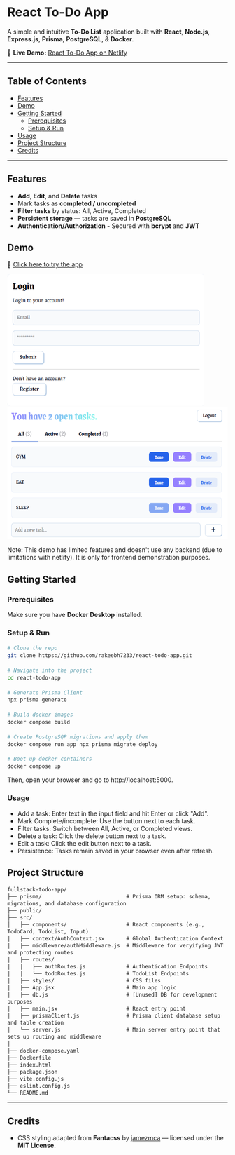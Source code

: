 # React To-Do App

A simple and intuitive **To-Do List** application built with **React**, **Node.js**, **Express.js**, **Prisma**, **PostgreSQL**, & **Docker**.  

🔗 **Live Demo:** [React To-Do App on Netlify](https://rakeeb-todo-app.netlify.app/)

---

## Table of Contents
- [Features](#features)
- [Demo](#demo)
- [Getting Started](#getting-started)
  - [Prerequisites](#prerequisites)
  - [Setup & Run](#setup--run)
- [Usage](#usage)
- [Project Structure](#project-structure)
- [Credits](#credits)

---

## Features
- **Add**, **Edit**, and **Delete** tasks
- Mark tasks as **completed / uncompleted**
- **Filter tasks** by status: All, Active, Completed
- **Persistent storage** — tasks are saved in **PostgreSQL**
- **Authentication/Authorization** - Secured with **bcrypt** and **JWT** 

## Demo
🔗 [Click here to try the app](https://rakeeb-todo-app.netlify.app/)

<img src="public/LoginUI.png" alt="Login UI" height="300">
<img src="public/MainUI.png" alt="Main UI" height="300">


Note: This demo has limited features and doesn't use any backend (due to limitations with netlify). It is only for frontend demonstration purposes.

## Getting Started

### Prerequisites
Make sure you have  **Docker Desktop** installed.

### Setup & Run
```bash
# Clone the repo
git clone https://github.com/rakeebh7233/react-todo-app.git

# Navigate into the project
cd react-todo-app

# Generate Prisma Client
npx prisma generate

# Build docker images
docker compose build

# Create PostgreSQP migrations and apply them
docker compose run app npx prisma migrate deploy

# Boot up docker containers
docker compose up
```
Then, open your browser and go to http://localhost:5000.

### Usage
* Add a task: Enter text in the input field and hit Enter or click "Add".
* Mark Complete/incomplete: Use the button next to each task.
* Filter tasks: Switch between All, Active, or Completed views.
* Delete a task: Click the delete button next to a task.
* Edit a task: Click the edit button next to a task.
* Persistence: Tasks remain saved in your browser even after refresh.

## Project Structure
```
fullstack-todo-app/
├── prisma/                           # Prisma ORM setup: schema, migrations, and database configuration
├── public/
├── src/
│   ├── components/                   # React components (e.g., TodoCard, TodoList, Input)
│   ├── context/AuthContext.jsx       # Global Authentication Context
│   ├── middleware/authMiddleware.js  # Middleware for veryifying JWT and protecting routes
│   ├── routes/
│   │   ├── authRoutes.js             # Authentication Endpoints
│   │   └── todoRoutes.js             # TodoList Endpoints
│   ├── styles/                       # CSS files
│   ├── App.jsx                       # Main app logic
│   ├── db.js                         # [Unused] DB for development purposes
│   ├── main.jsx                      # React entry point
│   ├── prismaClient.js               # Prisma client database setup and table creation
│   └── server.js                     # Main server entry point that sets up routing and middleware
│
├── docker-compose.yaml
├── Dockerfile
├── index.html
├── package.json
├── vite.config.js
├── eslint.config.js
└── README.md
```
--- 
## Credits
- CSS styling adapted from **Fantacss** by [jamezmca](https://github.com/jamezmca/fantacss) — licensed under the **MIT License**.

